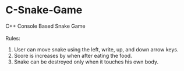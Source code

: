 # C-Snake-Game
C++ Console Based Snake Game
<br>
<br>
Rules:
<br>
1. User can move snake using the left, write, up, and down arrow keys.
2. Score is increases by when after eating the food.
3. Snake can be destroyed only when it touches his own body.
<br>
